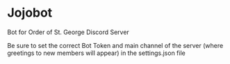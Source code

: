 # Jojobot
Bot for Order of St. George Discord Server

Be sure to set the correct Bot Token and main channel of the server (where greetings to new members will appear) in the settings.json file
